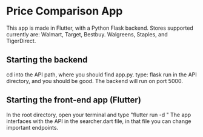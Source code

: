 # Price Comparison App

This app is made in Flutter, with a Python Flask backend. Stores supported currently are: Walmart, Target, Bestbuy. Walgreens, Staples, and TigerDirect.

## Starting the backend

cd into the API path, where you should find app.py.
type: flask run in the API directory, and you should be good.
The backend will run on port 5000.

## Starting the front-end app (Flutter)

In the root directory, open your terminal and type "flutter run -d <your device>"
The app interfaces with the API in the searcher.dart file, in that file you can change important endpoints.


